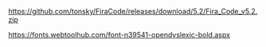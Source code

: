 https://github.com/tonsky/FiraCode/releases/download/5.2/Fira_Code_v5.2.zip

https://fonts.webtoolhub.com/font-n39541-opendyslexic-bold.aspx
